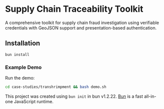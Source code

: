 # Supply Chain Traceability Toolkit

A comprehensive toolkit for supply chain fraud investigation using verifiable credentials with GeoJSON support and presentation-based authentication.

## Installation

```bash
bun install
```

### Example Demo

Run the demo:

```bash
cd case-studies/transhrimpment && bash demo.sh
```

This project was created using `bun init` in bun v1.2.22. [Bun](https://bun.com) is a fast all-in-one JavaScript runtime.
